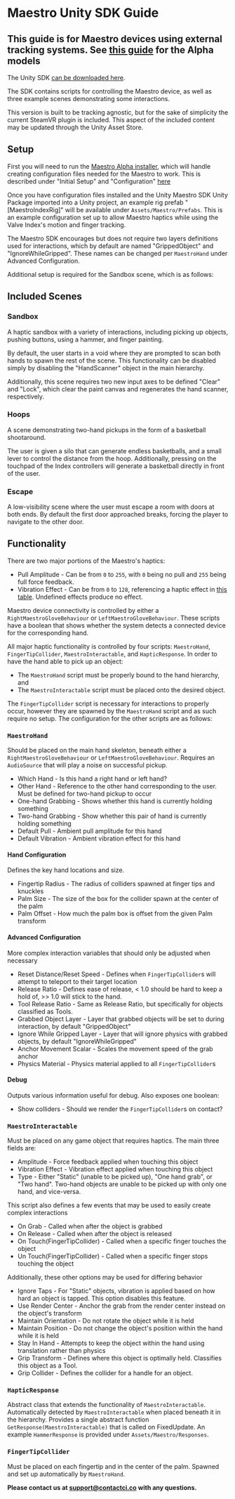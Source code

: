 # Maestro Unity SDK Guide

## This guide is for Maestro devices using external tracking systems. See [this guide](./Alpha_README.md) for the Alpha models

The Unity SDK [can be downloaded here](https://github.com/Contact-Control-Interfaces/maestro-sdk-unity/releases/tag/v2.3).

The SDK contains scripts for controlling the Maestro device, as well as three example scenes demonstrating some interactions.

This version is built to be tracking agnostic, but for the sake of simplicity the current SteamVR plugin is included. This aspect of the included content may be updated through the Unity Asset Store.

## Setup

First you will need to run the [Maestro Alpha installer](https://github.com/Contact-Control-Interfaces/maestro-installer), which will handle creating configuration files needed for the Maestro to work. This is described under "Initial Setup" and "Configuration" [here](https://contact-control-interfaces.github.io/maestro-sdk-docs/C/html/index.html)

Once you have configuration files installed and the Unity Maestro SDK Unity Package imported into a Unity project, an example rig prefab "[MaestroIndexRig]" will be available under `Assets/Maestro/Prefabs`. This is an example configuration set up to allow Maestro haptics while using the Valve Index's motion and finger tracking.

The Maestro SDK encourages but does not require two layers definitions used for interactions, which by default are named "GrippedObject" and "IgnoreWhileGripped". These names can be changed per `MaestroHand` under Advanced Configuration.

Additional setup is required for the Sandbox scene, which is as follows:

## Included Scenes

### Sandbox
A haptic sandbox with a variety of interactions, including picking up objects, pushing buttons, using a hammer, and finger painting.

By default, the user starts in a void where they are prompted to scan both hands to spawn the rest of the scene. This functionality can be disabled simply by disabling the "HandScanner" object in the main hierarchy.

Additionally, this scene requires two new input axes to be defined "Clear" and "Lock", which clear the paint canvas and regenerates the hand scanner, respectively.

### Hoops
A scene demonstrating two-hand pickups in the form of a basketball shootaround.

The user is given a silo that can generate endless basketballs, and a small lever to control the distance from the hoop. Additionally, pressing on the touchpad of the Index controllers will generate a basketball directly in front of the user.

### Escape
A low-visibility scene where the user must escape a room with doors at both ends. By default the first door approached breaks, forcing the player to navigate to the other door.

## Functionality

There are two major portions of the Maestro's haptics: 
- Pull Amplitude - Can be from `0` to `255`, with `0` being no pull and `255` being full force feedback.
- Vibration Effect - Can be from `0` to `128`, referencing a haptic effect in [this table](https://contact-control-interfaces.github.io/maestro-sdk-docs/C/html/group__vibration_control.html). Undefined effects produce no effect.

Maestro device connectivity is controlled by either a `RightMaestroGloveBehaviour` or `LeftMaestroGloveBehaviour`. These scripts have a boolean that shows whether the system detects a connected device for the corresponding hand.

All major haptic functionality is controlled by four scripts: `MaestroHand`, `FingerTipCollider`, `MaestroInteractable`, and `HapticResponse`. In order to have the hand able to pick up an object:
- The `MaestroHand` script must be properly bound to the hand hierarchy, and
- The `MaestroInteractable` script must be placed onto the desired object.

The `FingerTipCollider` script is necessary for interactions to properly occur, however they are spawned by the `MaestroHand` script and as such require no setup. The configuration for the other scripts are as follows:

### `MaestroHand`
Should be placed on the main hand skeleton, beneath either a `RightMaestroGloveBehaviour` or `LeftMaestroGloveBehaviour`. Requires an `AudioSource` that will play a noise on successful pickup.
- Which Hand - Is this hand a right hand or left hand?
- Other Hand - Reference to the other hand corresponding to the user. Must be defined for two-hand pickup to occur
- One-hand Grabbing - Shows whether this hand is currently holding something
- Two-hand Grabbing - Show whether this pair of hand is currently holding something
- Default Pull - Ambient pull amplitude for this hand
- Default Vibration - Ambient vibration effect for this hand

#### Hand Configuration
Defines the key hand locations and size.
- Fingertip Radius - The radius of colliders spawned at finger tips and knuckles
- Palm Size - The size of the box for the collider spawn at the center of the palm
- Palm Offset - How much the palm box is offset from the given Palm transform

#### Advanced Configuration
More complex interaction variables that should only be adjusted when necessary
- Reset Distance/Reset Speed - Defines when `FingerTipCollider`s will attempt to teleport to their target location
- Release Ratio - Defines ease of release, < 1.0 should be hard to keep a hold of, >> 1.0 will stick to the hand.
- Tool Release Ratio - Same as Release Ratio, but specifically for objects classified as Tools.
- Grabbed Object Layer - Layer that grabbed objects will be set to during interaction, by default "GrippedObject"
- Ignore While Gripped Layer - Layer that will ignore physics with grabbed objects, by default "IgnoreWhileGripped"
- Anchor Movement Scalar - Scales the movement speed of the grab anchor
- Physics Material - Physics material applied to all `FingerTipCollider`s

#### Debug
Outputs various information useful for debug. Also exposes one boolean:
- Show colliders - Should we render the `FingerTipCollider`s on contact?

### `MaestroInteractable`
Must be placed on any game object that requires haptics. The main three fields are:
- Amplitude - Force feedback applied when touching this object
- Vibration Effect - Vibration effect applied when touching this object
- Type - Either "Static" (unable to be picked up), "One hand grab", or "Two hand". Two-hand objects are unable to be picked up with only one hand, and vice-versa.

This script also defines a few events that may be used to easily create complex interactions
- On Grab - Called when after the object is grabbed
- On Release - Called when after the object is released
- On Touch(FingerTipCollider) - Called when a specific finger touches the object
- Un Touch(FingerTipCollider) - Called when a specific finger stops touching the object

Additionally, these other options may be used for differing behavior
- Ignore Taps - For "Static" objects, vibration is applied based on how hard an object is tapped. This option disables this feature.
- Use Render Center - Anchor the grab from the render center instead on the object's transform
- Maintain Orientation - Do not rotate the object while it is held
- Maintain Position - Do not change the object's position within the hand while it is held
- Stay In Hand - Attempts to keep the object within the hand using translation rather than physics
- Grip Transform - Defines where this object is optimally held. Classifies this object as a Tool.
- Grip Collider - Defines the collider for a handle for an object.

### `HapticResponse`
Abstract class that extends the functionality of `MaestroInteractable`. Automatically detected by `MaestroInteractable` when placed beneath it in the hierarchy. Provides a single abstract function `GetResponse(MaestroInteractable)` that is called on FixedUpdate. An example `HammerResponse` is provided under `Assets/Maestro/Responses`.

### `FingerTipCollider`
Must be placed on each fingertip and in the center of the palm. Spawned and set up automatically by `MaestroHand`.

<strong>Please contact us at support@contactci.co with any questions.</strong>
